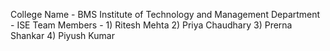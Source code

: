 College Name - BMS Institute of Technology and Management
Department - ISE
Team Members - 1) Ritesh Mehta
               2) Priya Chaudhary
               3) Prerna Shankar
               4) Piyush Kumar
               
